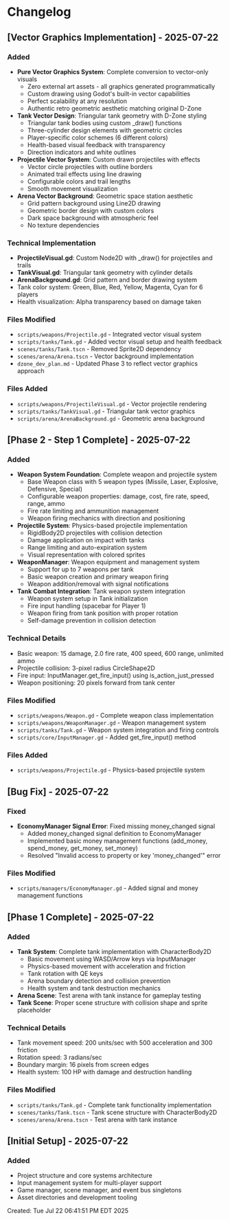 # Changelog

## [Vector Graphics Implementation] - 2025-07-22

### Added
- **Pure Vector Graphics System**: Complete conversion to vector-only visuals
  - Zero external art assets - all graphics generated programmatically
  - Custom drawing using Godot's built-in vector capabilities
  - Perfect scalability at any resolution
  - Authentic retro geometric aesthetic matching original D-Zone
- **Tank Vector Design**: Triangular tank geometry with D-Zone styling
  - Triangular tank bodies using custom _draw() functions
  - Three-cylinder design elements with geometric circles
  - Player-specific color schemes (6 different colors)
  - Health-based visual feedback with transparency
  - Direction indicators and white outlines
- **Projectile Vector System**: Custom drawn projectiles with effects
  - Vector circle projectiles with outline borders
  - Animated trail effects using line drawing
  - Configurable colors and trail lengths
  - Smooth movement visualization
- **Arena Vector Background**: Geometric space station aesthetic
  - Grid pattern background using Line2D drawing
  - Geometric border design with custom colors
  - Dark space background with atmospheric feel
  - No texture dependencies

### Technical Implementation
- **ProjectileVisual.gd**: Custom Node2D with _draw() for projectiles and trails
- **TankVisual.gd**: Triangular tank geometry with cylinder details
- **ArenaBackground.gd**: Grid pattern and border drawing system
- Tank color system: Green, Blue, Red, Yellow, Magenta, Cyan for 6 players
- Health visualization: Alpha transparency based on damage taken

### Files Modified
- `scripts/weapons/Projectile.gd` - Integrated vector visual system
- `scripts/tanks/Tank.gd` - Added vector visual setup and health feedback
- `scenes/tanks/Tank.tscn` - Removed Sprite2D dependency
- `scenes/arena/Arena.tscn` - Vector background implementation
- `dzone_dev_plan.md` - Updated Phase 3 to reflect vector graphics approach

### Files Added
- `scripts/weapons/ProjectileVisual.gd` - Vector projectile rendering
- `scripts/tanks/TankVisual.gd` - Triangular tank vector graphics
- `scripts/arena/ArenaBackground.gd` - Geometric arena background

## [Phase 2 - Step 1 Complete] - 2025-07-22

### Added
- **Weapon System Foundation**: Complete weapon and projectile system
  - Base Weapon class with 5 weapon types (Missile, Laser, Explosive, Defensive, Special)
  - Configurable weapon properties: damage, cost, fire rate, speed, range, ammo
  - Fire rate limiting and ammunition management
  - Weapon firing mechanics with direction and positioning
- **Projectile System**: Physics-based projectile implementation
  - RigidBody2D projectiles with collision detection
  - Damage application on impact with tanks
  - Range limiting and auto-expiration system
  - Visual representation with colored sprites
- **WeaponManager**: Weapon equipment and management system
  - Support for up to 7 weapons per tank
  - Basic weapon creation and primary weapon firing
  - Weapon addition/removal with signal notifications
- **Tank Combat Integration**: Tank weapon system integration
  - Weapon system setup in Tank initialization
  - Fire input handling (spacebar for Player 1)
  - Weapon firing from tank position with proper rotation
  - Self-damage prevention in collision detection

### Technical Details
- Basic weapon: 15 damage, 2.0 fire rate, 400 speed, 600 range, unlimited ammo
- Projectile collision: 3-pixel radius CircleShape2D
- Fire input: InputManager.get_fire_input() using is_action_just_pressed
- Weapon positioning: 20 pixels forward from tank center

### Files Modified
- `scripts/weapons/Weapon.gd` - Complete weapon class implementation
- `scripts/weapons/WeaponManager.gd` - Weapon management system
- `scripts/tanks/Tank.gd` - Weapon system integration and firing controls
- `scripts/core/InputManager.gd` - Added get_fire_input() method

### Files Added
- `scripts/weapons/Projectile.gd` - Physics-based projectile system

## [Bug Fix] - 2025-07-22

### Fixed
- **EconomyManager Signal Error**: Fixed missing money_changed signal
  - Added money_changed signal definition to EconomyManager
  - Implemented basic money management functions (add_money, spend_money, get_money, set_money)
  - Resolved "Invalid access to property or key 'money_changed'" error

### Files Modified
- `scripts/managers/EconomyManager.gd` - Added signal and money management functions

## [Phase 1 Complete] - 2025-07-22

### Added
- **Tank System**: Complete tank implementation with CharacterBody2D
  - Basic movement using WASD/Arrow keys via InputManager
  - Physics-based movement with acceleration and friction
  - Tank rotation with QE keys
  - Arena boundary detection and collision prevention
  - Health system and tank destruction mechanics
- **Arena Scene**: Test arena with tank instance for gameplay testing
- **Tank Scene**: Proper scene structure with collision shape and sprite placeholder

### Technical Details
- Tank movement speed: 200 units/sec with 500 acceleration and 300 friction
- Rotation speed: 3 radians/sec
- Boundary margin: 16 pixels from screen edges
- Health system: 100 HP with damage and destruction handling

### Files Modified
- `scripts/tanks/Tank.gd` - Complete tank functionality implementation
- `scenes/tanks/Tank.tscn` - Tank scene structure with CharacterBody2D
- `scenes/arena/Arena.tscn` - Test arena with tank instance

## [Initial Setup] - 2025-07-22

### Added
- Project structure and core systems architecture
- Input management system for multi-player support
- Game manager, scene manager, and event bus singletons
- Asset directories and development tooling

Created: Tue Jul 22 06:41:51 PM EDT 2025
